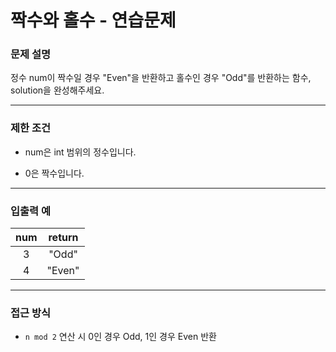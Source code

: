 # 짝수와 홀수 - 연습문제

### 문제 설명

정수 num이 짝수일 경우 "Even"을 반환하고 홀수인 경우 "Odd"를 반환하는 함수, solution을 완성해주세요.

---

### 제한 조건

  - num은 int 범위의 정수입니다.

  - 0은 짝수입니다.

---

### 입출력 예

| num | return |
|:---:|:---:|
| 3 | "Odd" |
| 4 | "Even" |

---

### 접근 방식

  - `n mod 2` 연산 시 0인 경우 Odd, 1인 경우 Even 반환